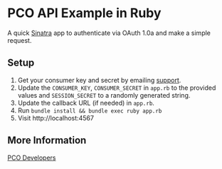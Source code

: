 # PCO API Example in Ruby

A quick [Sinatra](http://sinatrarb.com) app to authenticate via OAuth 1.0a and make a simple request.

## Setup

1. Get your consumer key and secret by emailing [support](support@planningcenteronline.com).
2. Update the `CONSUMER_KEY`, `CONSUMER_SECRET` in `app.rb` to the provided values and `SESSION_SECRET` to a randomly generated string.
3. Update the callback URL (if needed) in `app.rb`.
4. Run `bundle install && bundle exec ruby app.rb`
5. Visit http://localhost:4567

## More Information

[PCO Developers](https://github.com/ministrycentered/developers)
